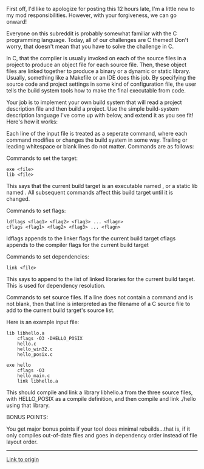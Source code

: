 First off, I'd like to apologize for posting this 12 hours late, I'm a little new to my mod responsibilities.  However, with your forgiveness, we can go onward!

Everyone on this subreddit is probably somewhat familiar with the C programming language.
Today, all of our challenges are C themed!  Don't worry, that doesn't mean that you have to solve the challenge in C.

In C, that the compiler is usually invoked on each of the source files in a project to produce an object file for each source file.
Then, these object files are linked together to produce a binary or a dynamic or static library.  Usually, something like a Makefile or an IDE does this job.  By specifying
the source code and project settings in some kind of configuration file, the user tells the build system tools how to make the final executable from code.

Your job is to implement your own build system that will read a project description file and then build a project.  Use the simple build-system description language I've come up with below, and extend it as you see fit!  Here's how it works:

Each line of the input file is treated as a seperate command, where each command modifies or changes the build system in some way.  Trailing or leading whitespace or blank lines do not matter.  Commands are as follows:

Commands to set the target:

    exe <file>
    lib <file>
    
This says that the current build target is an executable named <file>, or a static lib named <file>.  All subsequent commands affect this build target until it is changed.

Commands to set flags:
    
    ldflags <flag1> <flag2> <flag3> ... <flagn>
    cflags <flag1> <flag2> <flag3> ... <flagn>

ldflags appends <flags> to the linker flags for the current build target
cflags appends <flags> to the compiler flags for the current build target

Commands to set dependencies:

    link <file>

This says to append <file> to the list of linked libraries for the current build target.  This is used for dependency resolution.

Commands to set source files.
If a line does not contain a command and is not blank, then that line is interpreted as the filename of a C source file to add to the current build target's source list.

Here is an example input file:

    lib libhello.a
        cflags -O3 -DHELLO_POSIX
        hello.c
        hello_win32.c
        hello_posix.c
	
    exe hello
        cflags -O3
        hello_main.c
        link libhello.a
        
This should compile and link a library libhello.a from the three source files, with HELLO_POSIX as a compile definition, and then compile and link ./hello using that library.

BONUS POINTS:

You get major bonus points if your tool does minimal rebuilds...that is, if it only compiles out-of-date files and goes in dependency order instead of file layout order.

---

[Link to origin](https://www.reddit.com/r/dailyprogrammer/wfhxy)